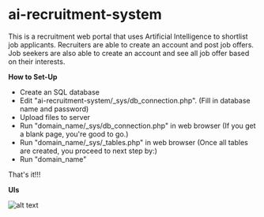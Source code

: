 # ai-recruitment-system

This is a recruitment web portal that uses Artificial Intelligence to shortlist job applicants. Recruiters are able to create an account and post job offers. Job seekers are also able to create an account and see all job offer based on their interests.

<b>How to Set-Up</b>
- Create an SQL database
- Edit "ai-recruitment-system/_sys/db_connection.php".
  (Fill in database name and password)
- Upload files to server
- Run "domain_name/_sys/db_connection.php" in web browser
  (If you get a blank page, you're good to go.)
- Run "domain_name/_sys/_tables.php" in web browser
  (Once all tables are created, you proceed to next step by:)
- Run "domain_name"

That's it!!!

<b>UIs</b>

![alt text](https://raw.githubusercontent.com/mrkobby/ai-recruitment-system/branch/path/to/ui1.jpg)
